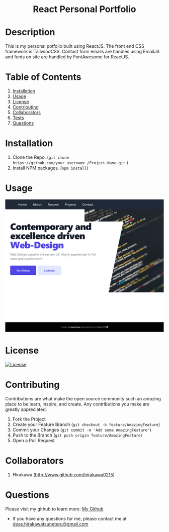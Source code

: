 <h1 align='center'>React Personal Portfolio</h1>

# Description

This is my personal potfolio built using ReactJS. The front end CSS framework is TailwindCSS. Contact form emails are handles using EmailJS and fonts on site are handled by FontAwesome for ReactJS.

# Table of Contents

1. [Installation](#Installation)
2. [Usage](#Usage)
3. [License](#License)
4. [Contributing](#Contributing)
5. [Collaborators](#Collaborators)
6. [Tests](#Tests)
7. [Questions](#Questions)

# Installation

1. Clone the Repo. (`git clone https://github.com/your_username_/Project-Name.git`
   )
2. Install NPM packages. (`npm install`)

# Usage

![App Demo PNG](./src/assets/images/appdemo.png)

# License

[![License](https://img.shields.io/badge/License-Apache%202.0-blue.svg)](https://opensource.org/licenses/Apache-2.0)

# Contributing

Contributions are what make the open source community such an amazing place to be learn, inspire, and create. Any contributions you make are greatly appreciated.

1. Fork the Project
2. Create your Feature Branch (`git checkout -b feature/AmazingFeature`)
3. Commit your Changes (`git commit -m 'Add some AmazingFeature'`)
4. Push to the Branch (`git push origin feature/AmazingFeature`)
5. Open a Pull Request

# Collaborators

1.  Hirakawa (http://www.github.com/hirakawa0215)

# Questions

Please visit my github to learn more: <a href='http://github.com/hirakawa0215'>My Github</a>

- If you have any questions for me, please contact me at deas.hirakawatsuneteru@gmail.com
